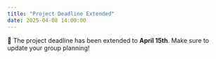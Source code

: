 ```yaml
---
title: "Project Deadline Extended"
date: 2025-04-08 14:00:00
---
```


📢 The project deadline has been extended to **April 15th**. Make sure to update your group planning!
